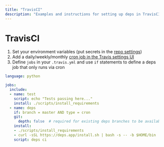 ```yaml
---
title: "TravisCI"
description: "Examples and instructions for setting up deps in TravisCI"
---
```


# TravisCI

1. Set your environment variables (put secrets in the [repo settings](https://docs.travis-ci.com/user/environment-variables/#defining-variables-in-repository-settings))
1. Add a daily/weekly/monthly [cron job in the Travis settings UI](https://docs.travis-ci.com/user/cron-jobs/)
1. Define `jobs` in your `.travis.yml` and use `if` statements to define a deps job that only runs via cron

```yaml
language: python

jobs:
  include:
  - name: test
    script: echo "Tests passing here..."
    install: ./scripts/install_requirements
  - name: deps
    if: branch = master AND type = cron
    git:
      depth: false  # required for existing deps branches to be available
    install:
    - ./scripts/install_requirements
    - curl -sSL https://deps.app/install.sh | bash -s -- -b $HOME/bin
    script: deps ci
```

